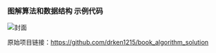 ### 图解算法和数据结构 示例代码

![封面](cover.jpg)

原始项目链接：<https://github.com/drken1215/book_algorithm_solution>
